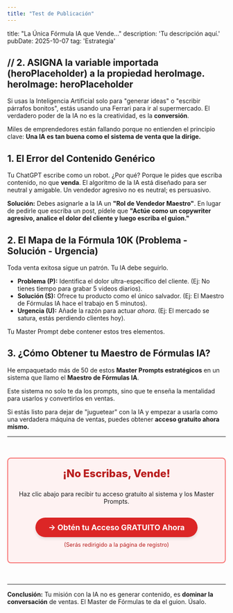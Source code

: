 ```yaml
---
title: "Test de Publicación"
---
```


<!-- Mantén el contenido del post -->

title: "La Única Fórmula IA que Vende..."
description: 'Tu descripción aquí.'
pubDate: 2025-10-07
tag: 'Estrategia' 

// 2. ASIGNA la variable importada (heroPlaceholder) a la propiedad heroImage.
heroImage: heroPlaceholder 
---
Si usas la Inteligencia Artificial solo para "generar ideas" o "escribir párrafos bonitos", estás usando una Ferrari para ir al supermercado. El verdadero poder de la IA no es la creatividad, es la **conversión**.

Miles de emprendedores están fallando porque no entienden el principio clave: **Una IA es tan buena como el sistema de venta que la dirige.**

## 1. El Error del Contenido Genérico

Tu ChatGPT escribe como un robot. ¿Por qué? Porque le pides que escriba contenido, no que **venda**. El algoritmo de la IA está diseñado para ser neutral y amigable. Un vendedor agresivo no es neutral; es persuasivo.

**Solución:** Debes asignarle a la IA un **"Rol de Vendedor Maestro"**. En lugar de pedirle que escriba un post, pídele que **"Actúe como un copywriter agresivo, analice el dolor del cliente y luego escriba el guion."**

## 2. El Mapa de la Fórmula 10K (Problema - Solución - Urgencia)

Toda venta exitosa sigue un patrón. Tu IA debe seguirlo.

* **Problema (P):** Identifica el dolor ultra-específico del cliente. (Ej: No tienes tiempo para grabar 5 videos diarios).
* **Solución (S):** Ofrece tu producto como el único salvador. (Ej: El Maestro de Fórmulas IA hace el trabajo en 5 minutos).
* **Urgencia (U):** Añade la razón para actuar *ahora*. (Ej: El mercado se satura, estás perdiendo clientes hoy).

Tu Master Prompt debe contener estos tres elementos.

## 3. ¿Cómo Obtener tu Maestro de Fórmulas IA?

He empaquetado más de 50 de estos **Master Prompts estratégicos** en un sistema que llamo el **Maestro de Fórmulas IA**.

Este sistema no solo te da los prompts, sino que te enseña la mentalidad para usarlos y convertirlos en ventas.

Si estás listo para dejar de "juguetear" con la IA y empezar a usarla como una verdadera máquina de ventas, puedes obtener **acceso gratuito ahora mismo.**

---

<div style="text-align:center; margin: 3rem auto; padding: 20px; background-color: #fef2f2; border: 2px solid #f87171; border-radius: 8px;">
    <h3 style="color: #b91c1c; font-size: 1.5rem; font-weight: 800; margin-top: 0;">¡No Escribas, Vende!</h3>
    <p>Haz clic abajo para recibir tu acceso gratuito al sistema y los Master Prompts.</p>
    <a href="https://iaemprender.netlify.app/" 
       target="_blank" 
       rel="noopener noreferrer"
       style="display: inline-block; background-color: #dc2626; color: white; padding: 12px 30px; border-radius: 9999px; text-decoration: none; font-weight: 700; font-size: 1.1rem; margin-top: 15px; box-shadow: 0 4px 6px rgba(0, 0, 0, 0.1);">
        → Obtén tu Acceso GRATUITO Ahora
    </a>
    <p style="font-size: 0.8rem; color: #b91c1c; margin-top: 10px;">(Serás redirigido a la página de registro)</p>
</div>

---

**Conclusión:** Tu misión con la IA no es generar contenido, es **dominar la conversación** de ventas. El Master de Fórmulas te da el guion. Úsalo.